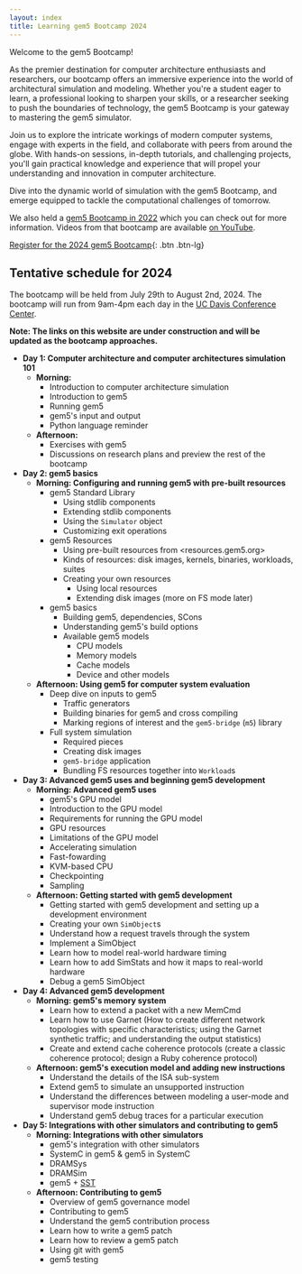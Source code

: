 ```yaml
---
layout: index
title: Learning gem5 Bootcamp 2024
---
```


Welcome to the gem5 Bootcamp!

As the premier destination for computer architecture enthusiasts and researchers, our bootcamp offers an immersive experience into the world of architectural simulation and modeling.
Whether you're a student eager to learn, a professional looking to sharpen your skills, or a researcher seeking to push the boundaries of technology, the gem5 Bootcamp is your gateway to mastering the gem5 simulator.

Join us to explore the intricate workings of modern computer systems, engage with experts in the field, and collaborate with peers from around the globe.
With hands-on sessions, in-depth tutorials, and challenging projects, you'll gain practical knowledge and experience that will propel your understanding and innovation in computer architecture.

Dive into the dynamic world of simulation with the gem5 Bootcamp, and emerge equipped to tackle the computational challenges of tomorrow.

We also held a [gem5 Bootcamp in 2022](https://gem5bootcamp.github.io/gem5-bootcamp-env/) which you can check out for more information.
Videos from that bootcamp are available [on YouTube](https://www.youtube.com/watch?v=orASbQ02pDw&list=PL_hVbFs_loVSaSDPr1RJXP5RRFWjBMqq3).

[Register for the 2024 gem5 Bootcamp](https://na.eventscloud.com/ereg/index.php?eventid=799532&){: .btn .btn-lg}

## Tentative schedule for 2024

The bootcamp will be held from July 29th to August 2nd, 2024.
The bootcamp will run from 9am-4pm each day in the [UC Davis Conference Center](https://conferencecenter.ucdavis.edu/).

**Note: The links on this website are under construction and will be updated as the bootcamp approaches.**

- **Day 1: Computer architecture and computer architectures simulation 101**
  - **Morning:**
    - Introduction to computer architecture simulation
    - Introduction to gem5
    - Running gem5
    - gem5's input and output
    - Python language reminder
  - **Afternoon:**
    - Exercises with gem5
    - Discussions on research plans and preview the rest of the bootcamp
- **Day 2: gem5 basics**
  - **Morning: Configuring and running gem5 with pre-built resources**
    - gem5 Standard Library
      - Using stdlib components
      - Extending stdlib components
      - Using the `Simulator` object
      - Customizing exit operations
    - gem5 Resources
      - Using pre-built resources from <resources.gem5.org>
      - Kinds of resources: disk images, kernels, binaries, workloads, suites
      - Creating your own resources
        - Using local resources
        - Extending disk images (more on FS mode later)
    - gem5 basics
      - Building gem5, dependencies, SCons
      - Understanding gem5's build options
      - Available gem5 models
        - CPU models
        - Memory models
        - Cache models
        - Device and other models
  - **Afternoon: Using gem5 for computer system evaluation**
    - Deep dive on inputs to gem5
      - Traffic generators
      - Building binaries for gem5 and cross compiling
      - Marking regions of interest and the `gem5-bridge` (`m5`) library
    - Full system simulation
      - Required pieces
      - Creating disk images
      - `gem5-bridge` application
      - Bundling FS resources together into `Workload`s
- **Day 3: Advanced gem5 uses and beginning gem5 development**
  - **Morning: Advanced gem5 uses**
    - gem5's GPU model
    - Introduction to the GPU model
    - Requirements for running the GPU model
    - GPU resources
    - Limitations of the GPU model
    - Accelerating simulation
    - Fast-fowarding
    - KVM-based CPU
    - Checkpointing
    - Sampling
  - **Afternoon: Getting started with gem5 development**
    - Getting started with gem5 development and setting up a development environment
    - Creating your own `SimObject`s
    - Understand how a request travels through the system
    - Implement a SimObject
    - Learn how to model real-world hardware timing
    - Learn how to add SimStats and how it maps to real-world hardware
    - Debug a gem5 SimObject
- **Day 4: Advanced gem5 development**
  - **Morning: gem5's memory system**
    - Learn how to extend a packet with a new MemCmd
    - Learn how to use Garnet (How to create different network topologies with specific characteristics; using the Garnet synthetic traffic; and understanding the output statistics)
    - Create and extend cache coherence protocols (create a classic coherence protocol; design a Ruby coherence protocol)
  - **Afternoon: gem5's execution model and adding new instructions**
    - Understand the details of the ISA sub-system
    - Extend gem5 to simulate an unsupported instruction
    - Understand the differences between modeling a user-mode and supervisor mode instruction
    - Understand gem5 debug traces for a particular execution
- **Day 5: Integrations with other simulators and contributing to gem5**
  - **Morning: Integrations with other simulators**
    - gem5's integration with other simulators
    - SystemC in gem5 & gem5 in SystemC
    - DRAMSys
    - DRAMSim
    - gem5 + [SST](https://sst-simulator.org/)
  - **Afternoon: Contributing to gem5**
    - Overview of gem5 governance model
    - Contributing to gem5
    - Understand the gem5 contribution process
    - Learn how to write a gem5 patch
    - Learn how to review a gem5 patch
    - Using git with gem5
    - gem5 testing
